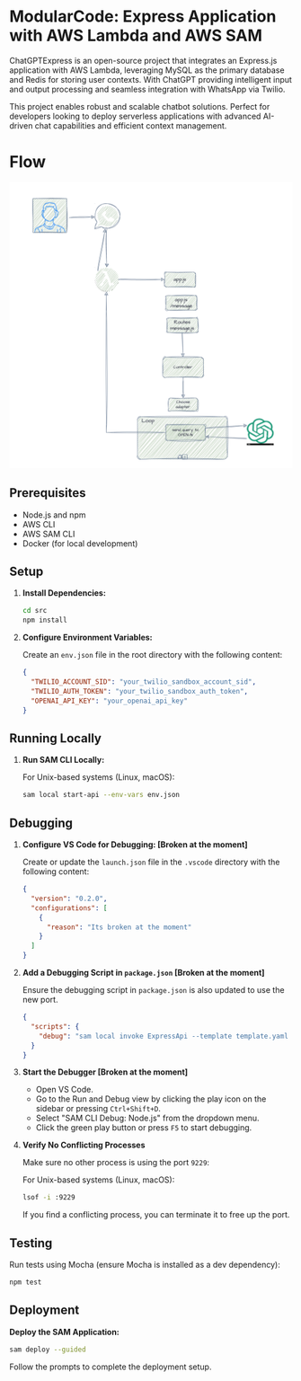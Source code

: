 # ModularCode: Express Application with AWS Lambda and AWS SAM

ChatGPTExpress is an open-source project that integrates an Express.js application with AWS Lambda, leveraging MySQL as the primary database and Redis for storing user contexts. With ChatGPT providing intelligent input and output processing and seamless integration with WhatsApp via Twilio.

This project enables robust and scalable chatbot solutions. Perfect for developers looking to deploy serverless applications with advanced AI-driven chat capabilities and efficient context management.

# Flow

![alt text](flow.png)

## Prerequisites

- Node.js and npm
- AWS CLI
- AWS SAM CLI
- Docker (for local development)

## Setup

1. **Install Dependencies:**

   ```bash
   cd src
   npm install
   ```

2. **Configure Environment Variables:**

   Create an `env.json` file in the root directory with the following content:

   ```json
   {
     "TWILIO_ACCOUNT_SID": "your_twilio_sandbox_account_sid",
     "TWILIO_AUTH_TOKEN": "your_twilio_sandbox_auth_token",
     "OPENAI_API_KEY": "your_openai_api_key"
   }
   ```

## Running Locally

1. **Run SAM CLI Locally:**

   For Unix-based systems (Linux, macOS):

   ```bash
   sam local start-api --env-vars env.json
   ```

## Debugging

1. **Configure VS Code for Debugging: [Broken at the moment]**

   Create or update the `launch.json` file in the `.vscode` directory with the following content:

   ```json
   {
     "version": "0.2.0",
     "configurations": [
       {
         "reason": "Its broken at the moment"
       }
     ]
   }
   ```

2. **Add a Debugging Script in `package.json` [Broken at the moment]**

   Ensure the debugging script in `package.json` is also updated to use the new port.

   ```json
   {
     "scripts": {
       "debug": "sam local invoke ExpressApi --template template.yaml --env-vars env.json --debug-port 9229"
     }
   }
   ```

3. **Start the Debugger [Broken at the moment]**

   - Open VS Code.
   - Go to the Run and Debug view by clicking the play icon on the sidebar or pressing `Ctrl+Shift+D`.
   - Select "SAM CLI Debug: Node.js" from the dropdown menu.
   - Click the green play button or press `F5` to start debugging.

4. **Verify No Conflicting Processes**

   Make sure no other process is using the port `9229`:

   For Unix-based systems (Linux, macOS):

   ```bash
   lsof -i :9229
   ```

   If you find a conflicting process, you can terminate it to free up the port.

## Testing

Run tests using Mocha (ensure Mocha is installed as a dev dependency):

```bash
npm test
```

## Deployment

**Deploy the SAM Application:**

```bash
sam deploy --guided
```

Follow the prompts to complete the deployment setup.
